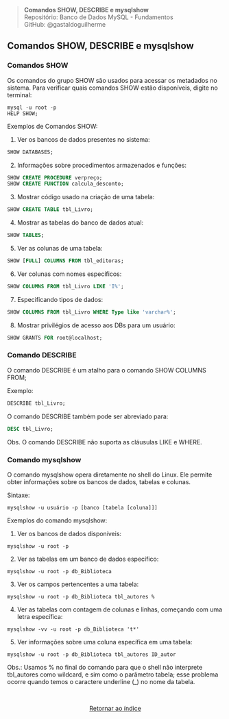 > **Comandos SHOW, DESCRIBE e mysqlshow**     
> Repositório: Banco de Dados MySQL - Fundamentos  
> GitHub: @gastaldoguilherme
&nbsp;

## Comandos SHOW, DESCRIBE e mysqlshow ##

### Comandos SHOW

Os comandos do grupo SHOW são usados para acessar os metadados no sistema. Para verificar quais comandos SHOW estão disponíveis, digite no terminal:

```shell
mysql -u root -p
HELP SHOW;
```

Exemplos de Comandos SHOW:

1. Ver os bancos de dados presentes no sistema:

```sql
SHOW DATABASES;
```

2. Informações sobre procedimentos armazenados e funções:

```sql
SHOW CREATE PROCEDURE verpreço;
SHOW CREATE FUNCTION calcula_desconto;
```

3. Mostrar código usado na criação de uma tabela:

```sql
SHOW CREATE TABLE tbl_Livro;
```

4. Mostrar as tabelas do banco de dados atual:

```sql
SHOW TABLES;
```

5. Ver as colunas de uma tabela:

```sql
SHOW [FULL] COLUMNS FROM tbl_editoras;
```

6. Ver colunas com nomes específicos:

```sql
SHOW COLUMNS FROM tbl_Livro LIKE 'I%';
```

7. Especificando tipos de dados:

```sql
SHOW COLUMNS FROM tbl_Livro WHERE Type like 'varchar%';
```

8. Mostrar privilégios de acesso aos DBs para um usuário:

```sql
SHOW GRANTS FOR root@localhost;
```

### Comando DESCRIBE

O comando DESCRIBE é um atalho para o comando SHOW COLUMNS FROM;

Exemplo:

```sql
DESCRIBE tbl_Livro;
```

O comando DESCRIBE também pode ser abreviado para:

```sql
DESC tbl_Livro;
```

Obs. O comando DESCRIBE não suporta as cláusulas LIKE e WHERE.

### Comando mysqlshow

O comando mysqlshow opera diretamente no shell do Linux. Ele permite obter informações sobre os bancos de dados, tabelas e colunas.

Sintaxe:

```shell
mysqlshow -u usuário -p [banco [tabela [coluna]]]
```

Exemplos do comando mysqlshow:

1. Ver os bancos de dados disponíveis:

```shell
mysqlshow -u root -p
```

2. Ver as tabelas em um banco de dados específico:

```shell
mysqlshow -u root -p db_Biblioteca
```

3. Ver os campos pertencentes a uma tabela:

```shell
mysqlshow -u root -p db_Biblioteca tbl_autores %
```

4. Ver as tabelas com contagem de colunas e linhas, começando com uma letra específica:

```shell
mysqlshow -vv -u root -p db_Biblioteca 't*'
```

5. Ver informações sobre uma coluna específica em uma tabela:

```shell
mysqlshow -u root -p db_Biblioteca tbl_autores ID_autor
```

Obs.: Usamos % no final do comando para que o shell não interprete tbl_autores como wildcard, e sim como o parâmetro tabela; esse problema ocorre quando temos o caractere underline (_) no nome da tabela.


&nbsp;    

<div align="center">
   
[Retornar ao índice](/README.md)

</div>